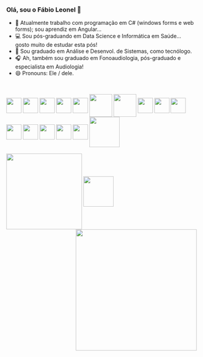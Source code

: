 ### Olá, sou o Fábio Leonel 👋

- 🔭 Atualmente trabalho com programação em C# (windows forms e web forms); sou aprendiz em Angular...
- 💻 Sou pós-graduando em Data Science e Informática em Saúde... gosto muito de estudar esta pós!
- 🌱 Sou graduado em Análise e Desenvol. de Sistemas, como tecnólogo.
- 🎧 Ah, também sou graduado em Fonoaudiologia, pós-graduado e especialista em Audiologia!
- 😄 Pronouns: Ele / dele.
##
<div style=“display: inline_block”><br>
  <img heigth="30" width="40" align="center" src="https://cdn.jsdelivr.net/gh/devicons/devicon/icons/csharp/csharp-original.svg" />
  <img heigth="30" width="40" align="center" src="https://cdn.jsdelivr.net/gh/devicons/devicon/icons/angularjs/angularjs-original.svg" />
  <img heigth="30" width="40" align="center" src="https://cdn.jsdelivr.net/gh/devicons/devicon/icons/html5/html5-original-wordmark.svg" />
  <img heigth="30" width="40" align="center" src="https://cdn.jsdelivr.net/gh/devicons/devicon/icons/css3/css3-original-wordmark.svg" />
  <img heigth="30" width="40" align="center" src="https://cdn.jsdelivr.net/gh/devicons/devicon/icons/javascript/javascript-original.svg" />
  <img heigth="40" width="60" align="center" src="https://cdn.jsdelivr.net/gh/devicons/devicon/icons/mysql/mysql-original-wordmark.svg" />
  <img heigth="40" width="60" align="center" src="https://cdn.jsdelivr.net/gh/devicons/devicon/icons/microsoftsqlserver/microsoftsqlserver-plain-wordmark.svg" />
  <img heigth="30" width="40" align="center" src="https://cdn.jsdelivr.net/gh/devicons/devicon/icons/postgresql/postgresql-original-wordmark.svg" />
  <img heigth="30" width="40" align="center" src="https://cdn.jsdelivr.net/gh/devicons/devicon/icons/visualstudio/visualstudio-plain.svg" />
  <img heigth="30" width="40" align="center" src="https://cdn.jsdelivr.net/gh/devicons/devicon/icons/vscode/vscode-original-wordmark.svg" />
  <img heigth="30" width="40" align="center" src="https://cdn.jsdelivr.net/gh/devicons/devicon/icons/atom/atom-original.svg" />
  <img heigth="30" width="40" align="center" src="https://cdn.jsdelivr.net/gh/devicons/devicon/icons/arduino/arduino-original-wordmark.svg" />
  <img heigth="30" width="40" align="center" src="https://upload.wikimedia.org/wikipedia/commons/thumb/9/97/LOGO-CORELDRAW-GRAPHICS-SUITE.svg/1200px-LOGO-CORELDRAW-GRAPHICS-SUITE.svg.png" />
  <img heigth="30" width="40" align="center" src="https://cdn.jsdelivr.net/gh/devicons/devicon/icons/photoshop/photoshop-line.svg" />
  <img heigth="30" width="40" align="center" src="https://cdn.jsdelivr.net/gh/devicons/devicon/icons/figma/figma-original.svg" />
  <img heigth="60" width="80" align="center" src="https://cdn.jsdelivr.net/gh/devicons/devicon/icons/filezilla/filezilla-plain-wordmark.svg" /> 
</div>
<div style=“display: inline_block”><br>
  <img heigth="30" width="200" align="center" src="https://img.shields.io/badge/Xamarin-3498DB?style=for-the-badge&logo=xamarin&logoColor=white" />
  <img heigth="60" width="80" align="center" src="https://cdn.jsdelivr.net/gh/devicons/devicon/icons/jira/jira-original-wordmark.svg" />
  <img heigth="240" width="320" align="right" src="https://pa1.narvii.com/7223/3a44fbeab614908651c048ecad792e6b7f715797r1-712-350_hq.gif" />
</div>

